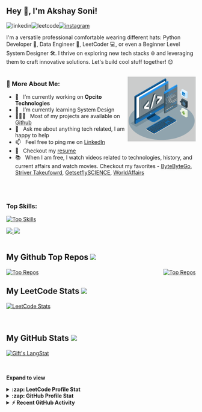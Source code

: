 <!-- Heading -->
## Hey 👋, I'm Akshay Soni!
 
<!-- Connection section -->

<a href='https://www.linkedin.com/in/imakshaysoni/'><img align='left' alt="linkedin" src="https://github.com/dheereshagrwal/colored-icons/blob/master/public/icons/linkedin/linkedin.svg" height='28px'/></a>
<a href='https://leetcode.com/iamakshaysoni/'><img align='left' alt="leetcode" src="https://github.com/dheereshagrwal/colored-icons/blob/master/public/icons/leetcode/leetcode-light.png" height='28px'/></a>
<a href='https://www.instagram.com/akshay_soni1/'><img alt="instagram" src="https://github.com/dheereshagrwal/colored-icons/blob/master/public/icons/instagram/instagram.svg" height='28px'/></a>

<!-- Connection section Ends -->

<!-- About section -->

I'm a versatile professional comfortable wearing different hats: Python Developer 📝, Data Engineer 🤖, LeetCoder 💻, or even a Beginner Level System Designer 🛠️. I thrive on exploring new tech stacks 🌐 and leveraging them to craft innovative solutions. Let's build cool stuff together! 😊
<br/>
<br/>

<img align="right" alt="GIF" src="https://github.com/imakshaysoni/imakshaysoni/blob/091f1f458505e9ffc4462bd287d862b1f5bdf2cc/techstack.gif" width="36%"/>
  
### 🧐 More About Me:

- 🔭 &nbsp; I’m currently working on **Opcito Technologies**
- 🌱 &nbsp; I’m currently learning System Design
- 👨🏻‍💻 &nbsp; Most of my projects are available on [Github](https://github.com/imakshaysoni?tab=repositories)
- 💬 &nbsp; Ask me about anything tech related, I am happy to help
- 📫 &nbsp; Feel free to ping me on [LinkedIn](https://www.linkedin.com/in/imakshaysoni/)
- 📝 &nbsp; Checkout my [resume](https://drive.google.com/file/d/1fIvlSpjjzYOmSFnye6H72m6vBrSck7fO/view?usp=drive_link)
- 📚 &nbsp; When I am free, I watch videos related to technologies, history, and current affairs and watch movies. Checkout my favorites - 
[ByteByteGo](https://www.youtube.com/@ByteByteGo), [Striver Takeufowrd](https://www.youtube.com/@takeUforward), [GetsetflySCIENCE](https://www.youtube.com/@GetSetFly), [WorldAffairs](https://www.youtube.com/@WorldAffairsUnacademy)


<br/>
<br/>
<!-- About section Ends -->

<!-- Skills section -->

### Top Skills:
[![Top Skills](https://skillicons.dev/icons?i=python,fastapi,cpp,aws,docker,kafka,redis,mysql,mongodb,linux,ubuntu,git,postman,pycharm,stackoverflow,notion&perline=8)](https://skillicons.dev)
<div style="display: flex; justify-content: space-between; width: 120px;">
    <a href="#" style="margin-right: 20px;">
      <img src="https://github.com/onemarc/tech-icons/blob/main/icons/apachespark-dark.svg" height="48px">
      <img src="https://github.com/onemarc/tech-icons/blob/main/icons/databricks-dark.svg" height="48px">
    </a>
  </div>

<!-- Skills section ends-->

<br/>

<!-- Top Repos Section -->
##  My Github Top Repos <img src = "https://i.pinimg.com/originals/65/c4/f4/65c4f452571be1261e9c623f7da488ac.gif" width = 35px>
<div style="display: flex; justify-content: space-between;">
    <a href='https://github.com/imakshaysoni/LeetCode'><img align="center" width="48%" src="https://github-readme-stats.vercel.app/api/pin/?username=imakshaysoni&repo=LeetCode" alt="Top Repos" /></a>
    <a href='https://github.com/imakshaysoni/Option_Price_Prediction_ML'><img align="center" width="50%" src="https://github-readme-stats.vercel.app/api/pin/?username=imakshaysoni&repo=Option_Price_Prediction_ML" alt="Top Repos" /></a>
</div>

<!-- Top Repos Section Ends-->

<!-- LeetCode Section -->

##  My LeetCode Stats <img src = "https://i.pinimg.com/originals/65/c4/f4/65c4f452571be1261e9c623f7da488ac.gif" width = 35px>
<div>
   <a href='https://leetcode.com/iamakshaysoni'><img align="center" src="https://leetcode.card.workers.dev/iamakshaysoni?theme=default&font=baloo&extension=activity&hide_border=true" alt="LeetCode Stats" /></a>
</div>
<br><br>

 
 <!-- GitHub section -->

##  My GitHub Stats <img src = "https://i.pinimg.com/originals/65/c4/f4/65c4f452571be1261e9c623f7da488ac.gif" width = 35px> 
 <div>
   <a href='https://github.com/imakshaysoni?tab=repositories'><img align="center" src="https://streak-stats.demolab.com?user=imakshaysoni&hide_border=true" alt="Gift's LangStat" /></a>
   <!-- Commented section 
   <img align="center" src="https://github-readme-stats.vercel.app/api/top-langs?username=imakshaysoni&langs_count=10&show_icons=true&locale=en&layout=compact&theme=light" alt="Gift's language" height="192px"  width="500px"/> -->
</div>

<br><br>
**Expand to view**
<details>
  <summary><b>:zap: LeetCode Profile Stat</b></summary>
  <br>
  <a href="https://leetcode.com/iamakshaysoni/"><img src="https://leetcode-stats.vercel.app/api?username=iamakshaysoni&theme=Light" /></a>
</details>
<details>
  <summary><b>:zap: GitHub Profile Stat</b></summary>
  <br>
  <a href="https://github.com/imakshaysoni/"><img src="https://github-readme-stats-anuraghazra1.vercel.app/api?username=imakshaysoni&show_icons=true" /></a>
</details>
<details>
  <summary><b>⚡ Recent GitHub Activity</b></summary>
  <br/>
   <a href="https://github.com/imakshaysoni/"><img alt="Gift' Activity Graph" src="https://github-readme-activity-graph.vercel.app/graph?username=imakshaysoni&theme=react-dark" /></a>
  <br/>
</details>

<!-- GitHub section: END -->

<!-- Profile Views 
# not pushing it now.
<p align="left"> <img src="https://komarev.com/ghpvc/?username=imakshaysoni&label=Profile%20views&color=0e75b6&style=flat" alt="isrealodejobi" />
</p>
-->

<!-- THE END -->
